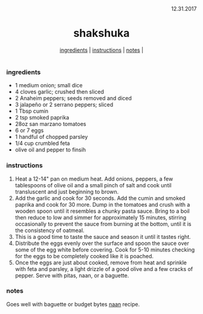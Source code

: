 <p align="right">12.31.2017</p>

<h1 align="center">shakshuka</h1>

<div align="center">
  <a href="#ingredients">ingredients</a> | 
  <a href="#instructions">instructions</a> | 
  <a href="#notes">notes</a> | 
</div>
<br>

### ingredients
- 1 medium onion; small dice
- 4 cloves garlic; crushed then sliced
- 2 Anaheim peppers; seeds removed and diced
- 3 jalapeño or 2 serrano peppers; sliced
- 1 Tbsp cumin
- 2 tsp smoked paprika
- 28oz san marzano tomatoes
- 6 or 7 eggs
- 1 handful of chopped parsley
- 1/4 cup crumbled feta
- olive oil and pepper to finsih

### instructions
1. Heat a 12-14" pan on medium heat. Add onions, peppers, a few tablespoons of olive oil and a small pinch of salt and cook until transluscent and just beginning to brown. 
2. Add the garlic and cook for 30 seconds. Add the cumin and smoked paprika and cook for 30 more. Dump in the tomatoes and crush with a wooden spoon until it resembles a chunky pasta sauce. Bring to a boil then reduce to low and simmer for approximately 15 minutes, stirring occasionally to prevent the sauce from burning at the bottom, until it is the consistency of oatmeal. 
3. This is a good time to taste the sauce and season it until it tastes right. 
4. Distribute the eggs evenly over the surface and spoon the sauce over some of the egg white before covering. Cook for 5-10 minutes checking for the eggs to be completely cooked like it is poached. 
5. Once the eggs are just about cooked, remove from heat and sprinkle with feta and parsley, a light drizzle of a good olive and a few cracks of pepper. Serve with pitas, naan, or a baguette.

### notes
Goes well with baguette or budget bytes [naan](https://www.budgetbytes.com/2010/09/naan/) recipe.



